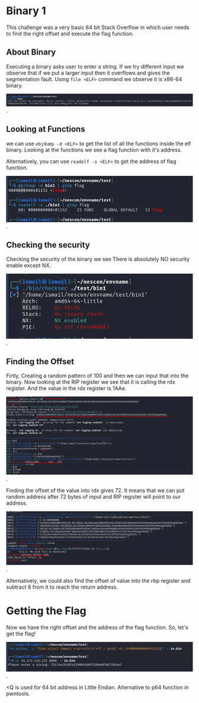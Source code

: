 # Binary 1

This challenge was a very basic 64 bit Stack Overflow in which user needs to find the right offset and execute the flag function. 

## About Binary
Executing a binary asks user to enter a string. If we try different input we observe that if we put a larger input then it overflows and gives the segmentation fault. Using ``` file <ELF> ``` command we observe it is x86-64 binary.

![file command](./Screenshot_5.png "file command").

## Looking at Functions
we can use  ``` objdump -d <ELF> ``` to get the list of all the functions inside the elf binary. Looking at the functions we see a flag function with it's address.

Alternatively, you can use ``` readelf -s <ELF> ``` to get the address of flag function.

![flag function](./Screenshot_7.png "flag function").

## Checking the security
Checking the security of the binary we see There is absolutely NO security enable except NX.

![checksec](./Screenshot_4.png "checksec").

## Finding the Offset
Firtly, Creating a random pattern of 100 and then we can input that into the binary. Now looking at the RIP register we see that it is calling the rdx register. And the value in the rdx register is 1AAe.

![offset](./Screenshot_2.png "offset").

Finding the offset of the value into rdx gives 72. It means that we can put random address after 72 bytes of input and RIP register will point to our address.

![checksec](./Screenshot_3.png "checksec").

Alternatively, we could also find the offset of value into the rbp register and subtract 8 from it to reach the return address.

# Getting the Flag

Now we have the right offset and the address of the flag function. So, let's get the flag!

![flag](./last.png "flag").

<Q is used for 64 bit address in Little Endian. Alternative to p64 function in pwntools.